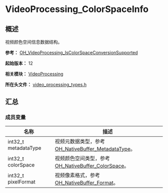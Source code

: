 # VideoProcessing_ColorSpaceInfo

## 概述

视频颜色空间信息数据结构。

**参考：** [OH_VideoProcessing_IsColorSpaceConversionSupported](capi-video-processing-h.md#oh_videoprocessing_iscolorspaceconversionsupported)

**起始版本：** 12

**相关模块：** [VideoProcessing](capi-videoprocessing.md)

**所在头文件：** [video_processing_types.h](capi-video-processing-types-h.md)

## 汇总

### 成员变量

| 名称 | 描述 |
| -- | -- |
| int32_t metadataType | 视频元数据类型，参考[OH_NativeBuffer_MetadataType](../apis-arkgraphics2d/capi-buffer-common-h.md#oh_nativebuffer_metadatatype)。 |
| int32_t colorSpace | 视频颜色空间类型，参考[OH_NativeBuffer_ColorSpace](../apis-arkgraphics2d/capi-buffer-common-h.md#oh_nativebuffer_colorspace)。 |
| int32_t pixelFormat | 视频像素格式，参考[OH_NativeBuffer_Format](../apis-arkgraphics2d/capi-native-buffer-h.md#oh_nativebuffer_format)。 |


